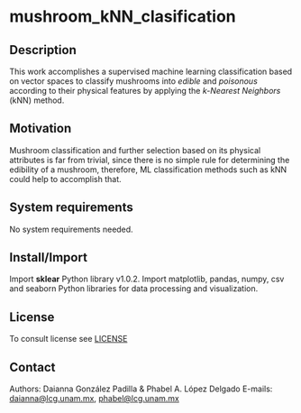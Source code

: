 # mushroom_kNN_clasification
## Description
This work accomplishes a supervised machine learning classification based on vector spaces to classify mushrooms into *edible* and *poisonous* according to their physical features by applying the *k-Nearest Neighbors* (kNN) method.

## Motivation
Mushroom classification and further selection based on its physical attributes is far from trivial, since there is no simple rule for determining the edibility of a mushroom, therefore, ML classification methods such as kNN could help to accomplish that.

## System requirements
No system requirements needed.

## Install/Import
Import **sklear** Python library v1.0.2.
Import matplotlib, pandas, numpy, csv and seaborn Python libraries for data processing and visualization.

## License
To consult license see [LICENSE](LICENSE) 

## Contact
Authors: Daianna González Padilla & Phabel A. López Delgado
E-mails: daianna@lcg.unam.mx, phabel@lcg.unam.mx
